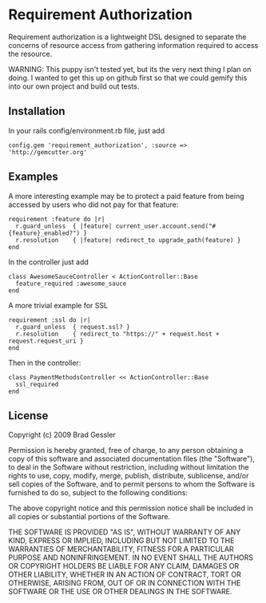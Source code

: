 # Requirement Authorization

Requirement authorization is a lightweight DSL designed to separate the concerns of resource access from gathering information required to access the resource.

WARNING: This puppy isn't tested yet, but its the very next thing I plan on doing. I wanted to get this up on github first so that we could gemify this into our own project and build out tests.

## Installation

In your rails config/environment.rb file, just add

    config.gem 'requirement_authorization', :source => 'http://gemcutter.org'

## Examples

A more interesting example may be to protect a paid feature from being accessed by users who did not pay for that feature:

    requirement :feature do |r|
      r.guard_unless  { |feature| current_user.account.send("#{feature}_enabled?") }
      r.resolution    { |feature| redirect_to upgrade_path(feature) }
    end

In the controller just add

    class AwesomeSauceController < ActionController::Base
      feature_required :awesome_sauce
    end

A more trivial example for SSL

    requirement :ssl do |r|
      r.guard_unless  { request.ssl? }
      r.resolution    { redirect_to "https://" + request.host + request.request_uri }
    end
  
Then in the controller:

    class PaymentMethodsController << ActionController::Base
      ssl_required
    end
  
## License

Copyright (c) 2009 Brad Gessler

Permission is hereby granted, free of charge, to any person
obtaining a copy of this software and associated documentation
files (the "Software"), to deal in the Software without
restriction, including without limitation the rights to use,
copy, modify, merge, publish, distribute, sublicense, and/or sell
copies of the Software, and to permit persons to whom the
Software is furnished to do so, subject to the following
conditions:

The above copyright notice and this permission notice shall be
included in all copies or substantial portions of the Software.

THE SOFTWARE IS PROVIDED "AS IS", WITHOUT WARRANTY OF ANY KIND,
EXPRESS OR IMPLIED, INCLUDING BUT NOT LIMITED TO THE WARRANTIES
OF MERCHANTABILITY, FITNESS FOR A PARTICULAR PURPOSE AND
NONINFRINGEMENT. IN NO EVENT SHALL THE AUTHORS OR COPYRIGHT
HOLDERS BE LIABLE FOR ANY CLAIM, DAMAGES OR OTHER LIABILITY,
WHETHER IN AN ACTION OF CONTRACT, TORT OR OTHERWISE, ARISING
FROM, OUT OF OR IN CONNECTION WITH THE SOFTWARE OR THE USE OR
OTHER DEALINGS IN THE SOFTWARE.